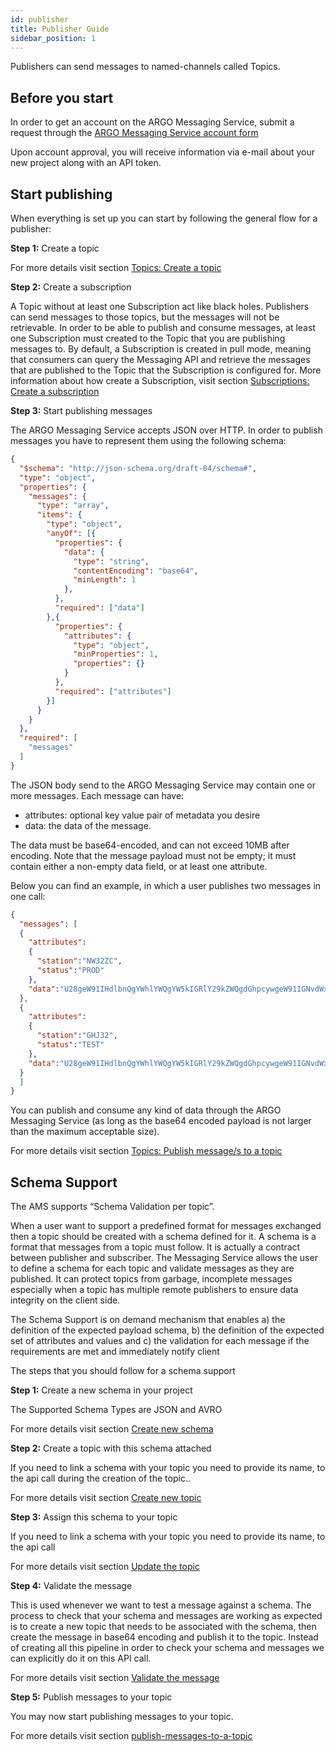 ```yaml
---
id: publisher
title: Publisher Guide
sidebar_position: 1
---
```


Publishers can send messages to named-channels called Topics. 

## Before you start

In order to get an account on the ARGO Messaging Service, submit a request through the [ARGO Messaging Service account form](https://ams-register.argo.grnet.gr/)

Upon account approval, you will receive information via e-mail about your new project along with an API token.

## Start publishing

When everything is set up you can start by following the general flow for a publisher:

**Step 1:** Create a topic

For more details visit section [Topics: Create a topic](/api_advanced/api_topics.md#create-topic)

**Step 2:** Create a subscription

A Topic without at least one Subscription act like black holes. Publishers can send messages to those topics, but the messages will not be retrievable. In order to be able to publish and consume messages, at least one Subscription must created to the Topic that you are publishing messages to. By default, a Subscription is created in pull mode, meaning that consumers can query the Messaging API and retrieve the messages that are published to the Topic that the Subscription is configured for. More information about how create a Subscription, visit section [Subscriptions: Create a subscription](/api_advanced/api_subs.md#create-subs)

**Step 3:** Start publishing messages

The ARGO Messaging Service accepts JSON over HTTP. In order to publish messages you have to represent them using the following schema:

```json
{
  "$schema": "http://json-schema.org/draft-04/schema#",
  "type": "object",
  "properties": {
    "messages": {
      "type": "array",
      "items": {
        "type": "object",
        "anyOf": [{
          "properties": {
            "data": {
              "type": "string",
              "contentEncoding": "base64",
              "minLength": 1
            },
          },
          "required": ["data"]
        },{
          "properties": {
            "attributes": {
              "type": "object",
              "minProperties": 1,
              "properties": {}
            }
          },
          "required": ["attributes"]
        }]
      }
    }
  },
  "required": [
    "messages"
  ]
}
```

The JSON body send to the ARGO Messaging Service may contain one or more messages. Each message can have:

 - attributes: optional key value pair of metadata you desire
 - data: the data of the message.

The data must be base64-encoded, and can not exceed 10MB after encoding. Note that the message payload must not be empty; it must contain either a non-empty data field, or at least one attribute.

Below you can find an example, in which a user publishes two messages in one call:

```json
{
  "messages": [
  {
    "attributes":
    {
      "station":"NW32ZC",
      "status":"PROD"
    },
    "data":"U28geW91IHdlbnQgYWhlYWQgYW5kIGRlY29kZWQgdGhpcywgeW91IGNvdWxkbid0IHJlc2lzdCBlaCA/"
  },
  {
    "attributes":
    {
      "station":"GHJ32",
      "status":"TEST"
    },
    "data":"U28geW91IHdlbnQgYWhlYWQgYW5kIGRlY29kZWQgdGhpcywgeW91IGNvdWxkbid0IHJlc2lzdCBlaCA/"
  }
  ]
}
```

You can publish and consume any kind of data through the ARGO Messaging Service (as long as the base64 encoded payload is not larger than the maximum acceptable size).

For more details visit section [Topics: Publish message/s to a topic](/api_advanced/api_topics.md#publish)

## Schema Support 

The AMS supports “Schema Validation per topic”. 

When a user want to support a predefined format for messages exchanged then a topic should be created with a schema defined for it.
A schema is a format that messages from a topic must follow. It is actually a contract between publisher and subscriber. The Messaging Service allows the user to define a schema for each topic and validate messages as they are published. It can protect topics from garbage, incomplete messages especially when a topic has multiple remote publishers to ensure data integrity on the client side.

The Schema Support is on demand mechanism that enables a) the definition of the expected payload schema, b) the definition of the expected set of attributes and values and c) the validation for each message if the requirements are met and immediately notify client

The steps that you should follow for a schema support 

**Step 1:** Create a new schema in your project

The Supported Schema Types are JSON and AVRO

For more details visit section  [Create new schema](/api_advanced/api_schemas.md#create-schema)

**Step 2:** Create a topic with this schema attached

If you need to link a schema with your topic you need to provide its name, to the api call during the creation of the topic..

For more details visit section [Create new topic](/api_advanced/api_topics.md#create-topic) 
 
**Step 3:** Assign this schema to your topic 

If you need to link a schema with your topic you need to provide its name, to the api call

For more details visit section [Update the topic](/api_advanced/api_topics.md#create-topic) 

**Step 4:** Validate the message 

This  is used whenever we want to test a message against a schema. The process to check that your schema and messages are working as expected is to create a new topic that needs to be associated with the schema, then create the message in base64 encoding and publish it to the topic. Instead of creating all this pipeline in order to check your schema and messages we can explicitly do it on this API call.

For more details visit section [Validate the message](/api_advanced/api_schemas.md#validate)  

**Step 5:** Publish messages to your topic 

You may now start publishing messages to your topic.

For more details visit section [publish-messages-to-a-topic](/api_advanced/api_topics.md#publish)

